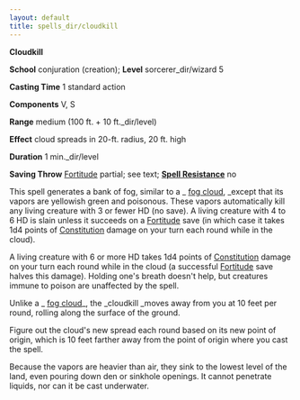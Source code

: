 ```yaml
---
layout: default
title: spells_dir/cloudkill
---
```

 **Cloudkill**

**School** conjuration (creation); **Level** sorcerer_dir/wizard 5

**Casting Time** 1 standard action

**Components** V, S

**Range** medium (100 ft. + 10 ft._dir/level)

**Effect** cloud spreads in 20-ft. radius, 20 ft. high

**Duration** 1 min._dir/level

**Saving Throw** [Fortitude](../combat#_fortitude) partial; see text; **[Spell Resistance](../glossary#_spell-resistance)** no

This spell generates a bank of fog, similar to a _ [fog cloud](fogCloud), _except that its vapors are yellowish green and poisonous. These vapors automatically kill any living creature with 3 or fewer HD (no save). A living creature with 4 to 6 HD is slain unless it succeeds on a [Fortitude](../combat#_fortitude) save (in which case it takes 1d4 points of [Constitution](../gettingStarted#_constitution) damage on your turn each round while in the cloud).

A living creature with 6 or more HD takes 1d4 points of [Constitution](../gettingStarted#_constitution) damage on your turn each round while in the cloud (a successful [Fortitude](../combat#_fortitude) save halves this damage). Holding one's breath doesn't help, but creatures immune to poison are unaffected by the spell.

Unlike a _ [fog cloud](fogCloud)_, the _cloudkill _moves away from you at 10 feet per round, rolling along the surface of the ground.

Figure out the cloud's new spread each round based on its new point of origin, which is 10 feet farther away from the point of origin where you cast the spell.

Because the vapors are heavier than air, they sink to the lowest level of the land, even pouring down den or sinkhole openings. It cannot penetrate liquids, nor can it be cast underwater.

